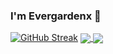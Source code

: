### I'm Evergardenx 👋

[![GitHub Streak](https://streak-stats.demolab.com/?user=Evergardenx&theme=dark)](https://git.io/streak-stats)
<a href="https://github.com/anuraghazra/github-readme-stats">
  <img align="center" src="https://github-readme-stats.vercel.app/api/pin/?username=Evergardenx&repo=github-readme-stats" />
</a>
<a href="https://github.com/anuraghazra/convoychat">
  <img align="center" src="https://github-readme-stats.vercel.app/api/pin/?username=Evergardenx&repo=convoychat" />
</a>
